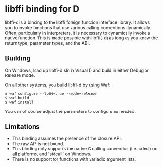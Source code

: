 libffi binding for D
====================

libffi-d is a binding to the libffi foreign function
interface library. It allows you to invoke functions
that use various calling conventions dynamically.
Often, particularly in interpreters, it is necessary
to dynamically invoke a native function. This is
made possible with libffi(-d) as long as you know
the return type, parameter types, and the ABI.

Building
--------

On Windows, load up libffi-d.sln in Visual D and build
in either Debug or Release mode.

On all other systems, you build libffi-d by using Waf:

    $ waf configure --lp64=true --mode=release
    $ waf build
    $ waf install

You can of course adjust the parameters to configure
as needed.

Limitations
-----------

* This binding assumes the presence of the closure API.
* The raw API is not bound.
* This binding only supports the native C calling
  convention (i.e. cdecl) on all platforms, and
  'stdcall' on Windows.
* There is no support for functions with variadic
  argument lists.
